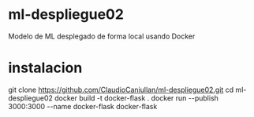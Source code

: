 # ml-despliegue02
Modelo de ML desplegado de forma local usando Docker


# instalacion 
git clone https://github.com/ClaudioCaniullan/ml-despliegue02.git
cd ml-despliegue02
docker build -t docker-flask .
docker run --publish 3000:3000 --name docker-flask docker-flask